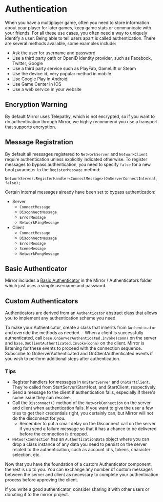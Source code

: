 # Authentication

When you have a multiplayer game, often you need to store information about your player for later games, keep game stats or communicate with your friends. For all these use cases, you often need a way to uniquely identify a user. Being able to tell users apart is called authentication. There are several methods available, some examples include:

-   Ask the user for username and password
-   Use a third party oath or OpenID identity provider, such as Facebook, Twitter, Google
-   Use a third party service such as PlayFab, GameLift or Steam
-   Use the device id, very popular method in mobile
-   Use Google Play in Android
-   Use Game Center in IOS
-   Use a web service in your website

## Encryption Warning

By default Mirror uses Telepathy, which is not encrypted, so if you want to do authentication through Mirror, we highly recommend you use a transport that supports encryption.

## Message Registration

By default all messages registered to `NetworkServer` and `NetworkClient` require authentication unless explicitly indicated otherwise. To register messages to bypass authentication, you need to specify `false` for a new bool parameter to the `RegisterMessage` method:

```
NetworkServer.RegisterHandler<ConnectMessage>(OnServerConnectInternal, false);
```

Certain internal messages already have been set to bypass authentication:

-   Server
    -   `ConnectMessage`
    -   `DisconnectMessage`
    -   `ErrorMessage`
    -   `NetworkPingMessage`
-   Client
    -   `ConnectMessage`
    -   `DisconnectMessage`
    -   `ErrorMessage`
    -   `SceneMessage`
    -   `NetworkPongMessage`

## Basic Authenticator

Mirror includes a [Basic Authenticator](../Components/Authenticators/Basic.md) in the Mirror / Authenticators folder which just uses a simple username and password.

## Custom Authenticators

Authenticators are derived from an `Authenticator` abstract class that allows you to implement any authentication scheme you need.

To make your Authenticator, create a class that inherits from `Authenticator` and override the methods as needed. - When a client is successfully authenticated,  call `base.OnServerAuthenticated.Invoke(conn)` on the server and `base.OnClientAuthenticated.Invoke(conn)` on the client. Mirror is listening for these events to proceed with the connection sequence. Subscribe to OnServerAuthenticated and OnClientAuthenticated events if you wish to perform additional steps after authentication.

### Tips

-   Register handlers for messages in `OnStartServer` and `OnStartClient`. They're called from StartServer/StartHost, and StartClient, respectively.
-   Send a message to the client if authentication fails, especially if there's some issue they can resolve.
-   Call the `Disconnect()` method of the `NetworkConnection` on the server and client when authentication fails. If you want to give the user a few tries to get their credentials right, you certainly can, but Mirror will not do the disconnect for you.
    -   Remember to put a small delay on the Disconnect call on the server if you send a failure message so that it has a chance to be delivered before the connection is dropped.
-   `NetworkConnection` has an `AuthenticationData` object where you can drop a class instance of any data you need to persist on the server related to the authentication, such as account id's, tokens, character selection, etc.

Now that you have the foundation of a custom Authenticator component, the rest is up to you. You can exchange any number of custom messages between the server and client as necessary to complete your authentication process before approving the client.

If you write a good authenticator, consider sharing it with other users or donating it to the mirror project.
